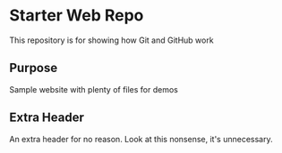# Starter Web Repo

This repository is for showing how Git and GitHub work

## Purpose

Sample website with plenty of files for demos

## Extra Header

An extra header for no reason. Look at this nonsense, it's unnecessary.